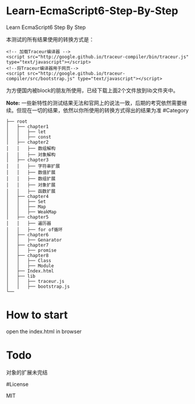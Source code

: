 # Learn-EcmaScript6-Step-By-Step

Learn EcmaScript6 Step By Step

本测试的所有结果使用的转换方式是：
```
<!-- 加载Traceur编译器 -->
<script src="http://google.github.io/traceur-compiler/bin/traceur.js" type="text/javascript"></script>
<!--将Traceur编译器用于网页-->
<script src="http://google.github.io/traceur-compiler/src/bootstrap.js" type="text/javascript"></script>
```
为方便国内被block的朋友所使用，已经下载上面2个文件放到lib文件夹中。

**Note:** 一些新特性的测试结果无法和官网上的说法一致，后期的考究依然需要继续。但现在一切的结果，依然以你所使用的转换方式得出的结果为准
#Category
 ```
├── root
│   ├── chapter1
│   │   ├── let
│   │   ├── const
│   ├── chapter2
│   │   ├── 数组解构
│   │   ├── 对象解构
│   ├── chapter3
│   │   ├── 字符串扩展
│   │   ├── 数值扩展
│   │   ├── 数组扩展
│   │   ├── 对象扩展
│   │   ├── 函数扩展
│   ├── chapter4
│   │   ├── Set
│   │   ├── Map
│   │   ├── WeakMap
│   ├── chapter5
│   │   ├── 遍历器
│   │   ├── for of循环
│   ├── chapter6
│   │   ├── Genarator
│   ├── chapter7
│   │   ├── promise
│   ├── chapter8
│   │   ├── Class
│   │   ├── Module
│   ├── Index.html
│   ├── lib
│   │   ├── traceur.js
│   │   ├── bootstrap.js
└── 
 ```

# How to start
 open the index.html in browser
 
# Todo
  对象的扩展未完结
  
#License

MIT

